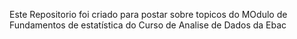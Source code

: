 Este Repositorio foi criado para postar sobre topicos do MOdulo de Fundamentos de estatística do Curso de Analise de Dados da Ebac
